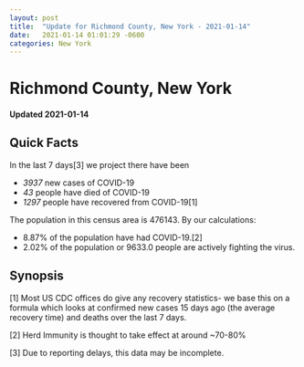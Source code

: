 ```yaml
---
layout: post
title:  "Update for Richmond County, New York - 2021-01-14"
date:   2021-01-14 01:01:29 -0600
categories: New York
---
```


# Richmond County, New York
#### Updated 2021-01-14

## Quick Facts

In the last 7 days[3] we project there have been
- *3937* new cases of COVID-19
- *43* people have died of COVID-19
- *1297* people have recovered from COVID-19[1]

The population in this census area is 476143. By our calculations:
- 8.87% of the population have had COVID-19.[2]
- 2.02% of the population or 9633.0 people are actively fighting the virus.

## Synopsis




[1] Most US CDC offices do give any recovery statistics- we base this on a formula which looks at confirmed new cases
15 days ago (the average recovery time) and deaths over the last 7 days.

[2] Herd Immunity is thought to take effect at around ~70-80%

[3] Due to reporting delays, this data may be incomplete.
 
    